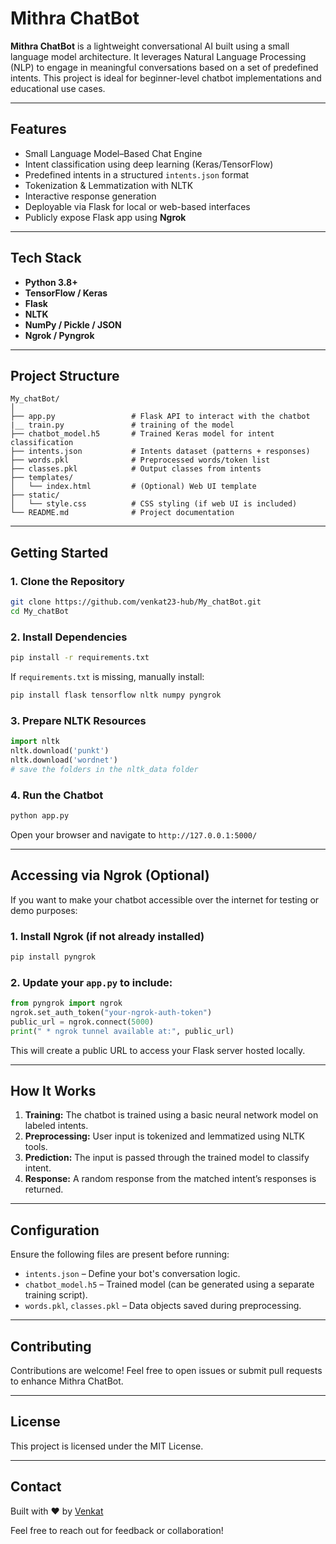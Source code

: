 
#  Mithra ChatBot

**Mithra ChatBot** is a lightweight conversational AI built using a small language model architecture. It leverages Natural Language Processing (NLP) to engage in meaningful conversations based on a set of predefined intents. This project is ideal for beginner-level chatbot implementations and educational use cases.

---

##  Features

-  Small Language Model–Based Chat Engine  
-  Intent classification using deep learning (Keras/TensorFlow)  
-  Predefined intents in a structured `intents.json` format  
-  Tokenization & Lemmatization with NLTK  
-  Interactive response generation  
-  Deployable via Flask for local or web-based interfaces  
-  Publicly expose Flask app using **Ngrok**

---

##  Tech Stack

- **Python 3.8+**
- **TensorFlow / Keras**
- **Flask**
- **NLTK**
- **NumPy / Pickle / JSON**
- **Ngrok / Pyngrok**

---

##  Project Structure

```
My_chatBot/
│
├── app.py                 # Flask API to interact with the chatbot
|__ train.py               # training of the model 
├── chatbot_model.h5       # Trained Keras model for intent classification
├── intents.json           # Intents dataset (patterns + responses)
├── words.pkl              # Preprocessed words/token list
├── classes.pkl            # Output classes from intents
├── templates/
│   └── index.html         # (Optional) Web UI template
├── static/
│   └── style.css          # CSS styling (if web UI is included)
└── README.md              # Project documentation
```

---

##  Getting Started

### 1. Clone the Repository

```bash
git clone https://github.com/venkat23-hub/My_chatBot.git
cd My_chatBot
```

### 2. Install Dependencies

```bash
pip install -r requirements.txt
```

If `requirements.txt` is missing, manually install:

```bash
pip install flask tensorflow nltk numpy pyngrok
```

### 3. Prepare NLTK Resources

```python
import nltk
nltk.download('punkt')
nltk.download('wordnet')
# save the folders in the nltk_data folder
```

### 4. Run the Chatbot

```bash
python app.py
```

Open your browser and navigate to `http://127.0.0.1:5000/`

---

##  Accessing via Ngrok (Optional)

If you want to make your chatbot accessible over the internet for testing or demo purposes:

### 1. Install Ngrok (if not already installed)

```bash
pip install pyngrok
```

### 2. Update your `app.py` to include:

```python
from pyngrok import ngrok
ngrok.set_auth_token("your-ngrok-auth-token")
public_url = ngrok.connect(5000)
print(" * ngrok tunnel available at:", public_url)
```

This will create a public URL to access your Flask server hosted locally.

---

##  How It Works

1. **Training:** The chatbot is trained using a basic neural network model on labeled intents.
2. **Preprocessing:** User input is tokenized and lemmatized using NLTK tools.
3. **Prediction:** The input is passed through the trained model to classify intent.
4. **Response:** A random response from the matched intent’s responses is returned.

---

##  Configuration

Ensure the following files are present before running:

- `intents.json` – Define your bot's conversation logic.
- `chatbot_model.h5` – Trained model (can be generated using a separate training script).
- `words.pkl`, `classes.pkl` – Data objects saved during preprocessing.

---

##  Contributing

Contributions are welcome! Feel free to open issues or submit pull requests to enhance Mithra ChatBot.

---

##  License

This project is licensed under the MIT License.

---

##  Contact

Built with ❤️ by [Venkat](https://github.com/venkat23-hub)

Feel free to reach out for feedback or collaboration!
